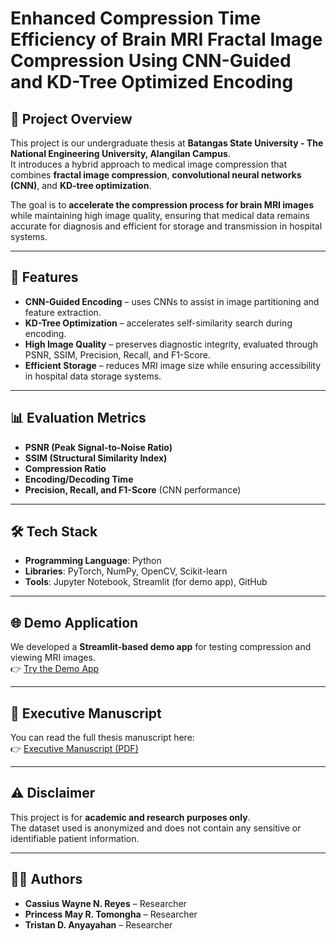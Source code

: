 # Enhanced Compression Time Efficiency of Brain MRI Fractal Image Compression Using CNN-Guided and KD-Tree Optimized Encoding

## 📌 Project Overview
This project is our undergraduate thesis at **Batangas State University - The National Engineering University, Alangilan Campus**.  
It introduces a hybrid approach to medical image compression that combines **fractal image compression**, **convolutional neural networks (CNN)**, and **KD-tree optimization**.  

The goal is to **accelerate the compression process for brain MRI images** while maintaining high image quality, ensuring that medical data remains accurate for diagnosis and efficient for storage and transmission in hospital systems.  

---

## 🚀 Features
- **CNN-Guided Encoding** – uses CNNs to assist in image partitioning and feature extraction.  
- **KD-Tree Optimization** – accelerates self-similarity search during encoding.  
- **High Image Quality** – preserves diagnostic integrity, evaluated through PSNR, SSIM, Precision, Recall, and F1-Score.  
- **Efficient Storage** – reduces MRI image size while ensuring accessibility in hospital data storage systems.  

---

## 📊 Evaluation Metrics
- **PSNR (Peak Signal-to-Noise Ratio)**  
- **SSIM (Structural Similarity Index)**  
- **Compression Ratio**  
- **Encoding/Decoding Time**  
- **Precision, Recall, and F1-Score** (CNN performance)  

---

## 🛠️ Tech Stack
- **Programming Language**: Python  
- **Libraries**: PyTorch, NumPy, OpenCV, Scikit-learn  
- **Tools**: Jupyter Notebook, Streamlit (for demo app), GitHub  

---

## 🌐 Demo Application
We developed a **Streamlit-based demo app** for testing compression and viewing MRI images.  
👉 [Try the Demo App](https://github.com/tristanyayahan/BrainMRIApp)  

---

## 📖 Executive Manuscript
You can read the full thesis manuscript here:  
👉 [Executive Manuscript (PDF)](ExecutiveSummary.pdf)  

---

## ⚠️ Disclaimer
This project is for **academic and research purposes only**.  
The dataset used is anonymized and does not contain any sensitive or identifiable patient information.  

---

## 👨‍💻 Authors
- **Cassius Wayne N. Reyes** – Researcher 
- **Princess May R. Tomongha** – Researcher 
- **Tristan D. Anyayahan** – Researcher 